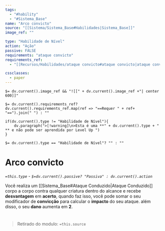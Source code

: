 ```yaml
---
tags:
  - "#hability"
  - "#Sistema_Base"
name: "Arco convicto"
source: "[[Sistema/Sistema_Base#Habilidades|Sistema_Base]]"
image_ref: ""

type: "Habilidade de Nível"
action: "Ação"
passive: FALSE
requirements: "ataque convicto"
requirements_ref: 
  - "[[Recursos/Habilidades/ataque convicto#ataque convicto|ataque convicto]]" 

cssclasses:
  - paper
---
```

`$= dv.current().image_ref && "![[" + dv.current().image_ref +"| center 600]]"`


`$= dv.current().requirements_ref? dv.current().requirements_ref.map(ref => "==Requer " + ref+ "==").join(" ") : ""`

```dataviewjs
if(dv.current().type != "Habilidade de Nível"){
	dv.paragraph(">[!warning]\n>Esta é uma **" + dv.current().type + " ** e não pode ser aprendida por Level Up ")
}
```


`$= dv.current().type == "Habilidade de Nível"? "" : ""`
# Arco convicto
*`=this.type` - `$=dv.current().passive? "Passiva" : dv.current().action`*

Você realiza um [[Sistema_Base#Ataque Conduzido|Ataque Conduzido]] corpo a corpo contra qualquer criatura dentro do alcance e recebe **desvantagem** em **acerto**, quando faz isso, você pode somar o seu modificador de **convicção** para calcular o **impacto** do seu ataque. além disso, o seu **dano** aumenta em **2**.


#
> Retirado do modulo: `=this.source`